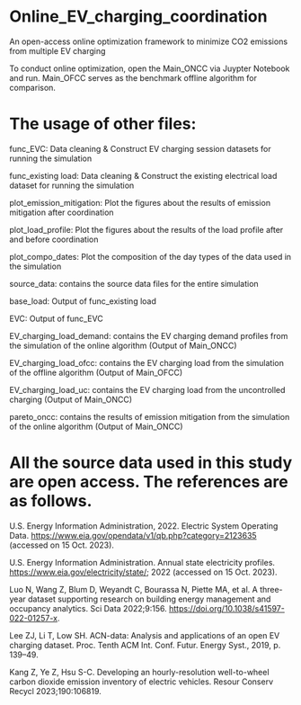 # Online_EV_charging_coordination
An open-access online optimization framework to minimize CO2 emissions from multiple EV charging


To conduct online optimization, open the Main_ONCC via Juypter Notebook and run. Main_OFCC serves as the benchmark offline algorithm for comparison.


# The usage of other files:

func_EVC: Data cleaning & Construct EV charging session datasets for running the simulation

func_existing load: Data cleaning & Construct the existing electrical load dataset for running the simulation

plot_emission_mitigation: Plot the figures about the results of emission mitigation after coordination

plot_load_profile: Plot the figures about the results of the load profile after and before coordination

plot_compo_dates: Plot the composition of the day types of the data used in the simulation

source_data: contains the source data files for the entire simulation

base_load: Output of func_existing load

EVC: Output of func_EVC

EV_charging_load_demand: contains the EV charging demand profiles from the simulation of the online algorithm (Output of Main_ONCC)

EV_charging_load_ofcc: contains the EV charging load from the simulation of the offline algorithm (Output of Main_OFCC)

EV_charging_load_uc: contains the EV charging load from the uncontrolled charging (Output of Main_ONCC)

pareto_oncc: contains the results of emission mitigation from the simulation of the online algorithm (Output of Main_ONCC)


# All the source data used in this study are open access. The references are as follows.

U.S. Energy Information Administration, 2022. Electric System Operating Data. https://www.eia.gov/opendata/v1/qb.php?category=2123635 (accessed on 15 Oct. 2023).

U.S. Energy Information Administration. Annual state electricity profiles. https://www.eia.gov/electricity/state/; 2022 (accessed on 15 Oct. 2023).

Luo N, Wang Z, Blum D, Weyandt C, Bourassa N, Piette MA, et al. A three-year dataset supporting research on building energy management and occupancy analytics. Sci Data 2022;9:156. https://doi.org/10.1038/s41597-022-01257-x.

Lee ZJ, Li T, Low SH. ACN-data: Analysis and applications of an open EV charging dataset. Proc. Tenth ACM Int. Conf. Futur. Energy Syst., 2019, p. 139–49.

Kang Z, Ye Z, Hsu S-C. Developing an hourly-resolution well-to-wheel carbon dioxide emission inventory of electric vehicles. Resour Conserv Recycl 2023;190:106819.
